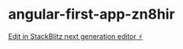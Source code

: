 # angular-first-app-zn8hir

[Edit in StackBlitz next generation editor ⚡️](https://stackblitz.com/~/github.com/akashnikam5/angular-first-app-zn8hir)